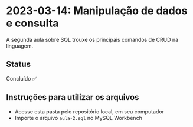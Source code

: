 # 2023-03-14: Manipulação de dados e consulta

A segunda aula sobre SQL trouxe os principais comandos de CRUD na linguagem.

## Status

Concluído ✅

## Instruções para utilizar os arquivos

 - Acesse esta pasta pelo repositório local, em seu computador
 - Importe o arquivo `aula-2.sql` no MySQL Workbench